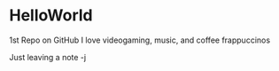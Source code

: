 # HelloWorld
1st Repo on GitHub
I love videogaming, music, and coffee frappuccinos

Just leaving a note -j
